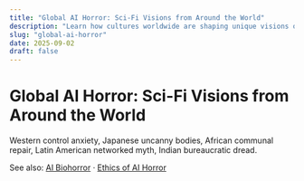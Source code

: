 ```yaml
---
title: "Global AI Horror: Sci-Fi Visions from Around the World"
description: "Learn how cultures worldwide are shaping unique visions of AI horror in science fiction."
slug: "global-ai-horror"
date: 2025-09-02
draft: false
---
```


# Global AI Horror: Sci-Fi Visions from Around the World

Western control anxiety, Japanese uncanny bodies, African communal repair, Latin American networked myth, Indian bureaucratic dread.

See also: [AI Biohorror](/ai-biohorror) · [Ethics of AI Horror](/ethics-ai-horror)

